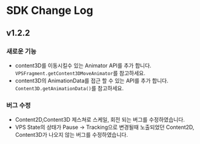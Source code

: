 # SDK Change Log
## v1.2.2
### 새로운 기능
* content3D를 이동시킬수 있는 Animator API를 추가 합니다. ```VPSFragment.getContent3DMoveAnimator```를 참고하세요.
* content3D의 AnimationData를 접근 할 수 있는 API를 추가 합니다. ```Content3D.getAnimationData()```를 참고하세요.
### 버그 수정
* Content2D,Content3D 제스쳐로 스케일, 회전 되는 버그를 수정하였습니다.
* VPS State의 상태가 Pause -> Tracking으로 변경될때 노출되었던 Content2D, Content3D가 나오지 않는 버그를 수정하였습니다.